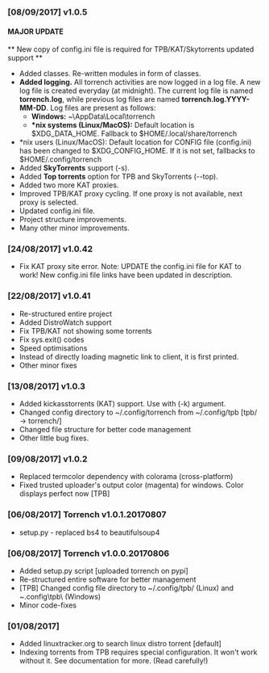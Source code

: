 ### [08/09/2017] v1.0.5
#### MAJOR UPDATE
** New copy of config.ini file is required for TPB/KAT/Skytorrents updated support **
* Added classes. Re-written modules in form of classes.
* **Added logging.** All torrench activities are now logged in a log file. A new log file is created everyday (at midnight). The current log file is named **torrench.log**, while previous log files are named **torrench.log.YYYY-MM-DD**.
Log files are present as follows:
    * **Windows:** ~\AppData\Local\torrench
    * **\*nix systems (Linux/MacOS):** Default location is $XDG_DATA_HOME. Fallback to $HOME/.local/share/torrench
* \*nix users (Linux/MacOS): Default location for CONFIG file (config.ini) has been changed to $XDG_CONFIG_HOME. If it is not set, fallbacks to $HOME/.config/torrench
* Added **SkyTorrents** support (-s).
* Added **Top torrents** option for TPB and SkyTorrents (--top).
* Added two more KAT proxies.
* Improved TPB/KAT proxy cycling. If one proxy is not available, next proxy is selected.
* Updated config.ini file.
* Project structure improvements.
* Many other minor improvements.

### [24/08/2017] v1.0.42
* Fix KAT proxy site error.
Note: UPDATE the config.ini file for KAT to work!
New config.ini file links have been updated in description.

### [22/08/2017] v1.0.41
* Re-structured entire project
* Added DistroWatch support
* Fix TPB/KAT not showing some torrents
* Fix sys.exit() codes
* Speed optimisations
* Instead of directly loading magnetic link to client, it is first printed.
* Other minor fixes

### [13/08/2017] v1.0.3
* Added kickasstorrents (KAT) support. Use with (-k) argument.
* Changed config directory to ~/.config/torrench from ~/.config/tpb [tpb/ -> torrench/]
* Changed file structure for better code management
* Other little bug fixes.


### [09/08/2017] v1.0.2
* Replaced termcolor dependency with colorama (cross-platform)
* Fixed trusted uploader's output color (magenta) for windows. Color displays perfect now [TPB]

### [06/08/2017] Torrench v1.0.1.20170807
* setup.py - replaced bs4 to beautifulsoup4

### [06/08/2017] Torrench v1.0.0.20170806
* Added setup.py script [uploaded torrench on pypi]
* Re-structured entire software for better management
* [TPB] Changed config file directory to ~/.config/tpb/ (Linux) and ~\.config\tpb\ (Windows)
* Minor code-fixes

### [01/08/2017]
* Added linuxtracker.org to search linux distro torrent [default]
* Indexing torrents from TPB requires special configuration. It won't work without it.
   See documentation for more. (Read carefully!)
